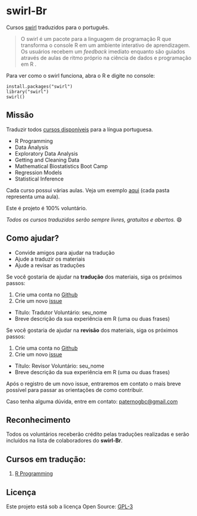 # swirl-Br

Cursos [swirl](http://swirlstats.com/) traduzidos para o português.

> O swirl é um pacote para a linguagem de programação R que transforma o console R em um ambiente interativo de aprendizagem. Os usuários recebem um _feedback_ imediato enquanto são guiados através de aulas de ritmo próprio na ciência de dados e programação em R .

Para ver como o swirl funciona, abra o R e digite no console:

```{r}
install.packages("swirl")
library("swirl")
swirl()
```

## Missão

Traduzir todos [cursos disponíveis](https://github.com/swirldev/swirl_courses) para a língua portuguesa. 

 * R Programming
 * Data Analysis
 * Exploratory Data Analysis
 * Getting and Cleaning Data
 * Mathematical Biostatistics Boot Camp
 * Regression Models
 * Statistical Inference

Cada curso possui várias aulas. Veja um exemplo [aqui](https://github.com/swirldev/swirl_courses/tree/master/R_Programming) (cada pasta representa uma aula).

Este é projeto é 100% voluntário. 

_Todos os cursos traduzidos serão sempre livres, gratuitos e abertos._ :smile:
 
## Como ajudar?

 * Convide amigos para ajudar na tradução
 * Ajude a traduzir os materiais
 * Ajude a revisar as traduções

Se você gostaria de ajudar na __tradução__ dos materiais, siga os próximos passos:

 1. Crie uma conta no [Github](https://github.com)
 2. Crie um novo [issue](https://github.com/paternogbc/cursos_swirl/issues/new)
  * Título: Tradutor Voluntário: seu_nome
  * Breve descrição da sua experiência em R (uma ou duas frases)

Se você gostaria de ajudar na __revisão__ dos materiais, siga os próximos passos:

 1. Crie uma conta no [Github](https://github.com)
 2. Crie um novo [issue](https://github.com/paternogbc/cursos_swirl/issues/new)
  * Título: Revisor Voluntário: seu_nome
  * Breve descrição da sua experiência em R (uma ou duas frases)

Após o registro de um novo issue, entraremos em contato o mais breve possível para passar as orientações de como contribuir.

Caso tenha alguma dúvida, entre em contato: paternogbc@gmail.com

## Reconhecimento

Todos os voluntários receberão crédito pelas traduções realizadas e serão incluídos na lista de colaboradores do __swirl-Br__.

## Cursos em tradução:
 1. [R Programming](https://github.com/swirldev/swirl_courses/tree/master/R_Programming_Alt)

## Licença

Este projeto está sob a licença Open Source: [GPL-3](https://github.com/paternogbc/cursos_swirl/blob/master/license)
 

